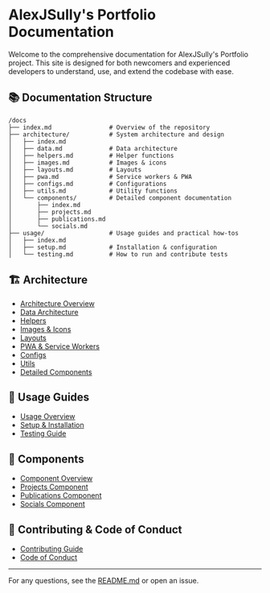 # AlexJSully's Portfolio Documentation

Welcome to the comprehensive documentation for AlexJSully's Portfolio project. This site is designed for both newcomers and experienced developers to understand, use, and extend the codebase with ease.

## 📚 Documentation Structure

```text
/docs
├── index.md                # Overview of the repository
├── architecture/           # System architecture and design
│   ├── index.md
│   ├── data.md             # Data architecture
│   ├── helpers.md          # Helper functions
│   ├── images.md           # Images & icons
│   ├── layouts.md          # Layouts
│   ├── pwa.md              # Service workers & PWA
│   ├── configs.md          # Configurations
│   ├── utils.md            # Utility functions
│   └── components/         # Detailed component documentation
│       ├── index.md
│       ├── projects.md
│       ├── publications.md
│       └── socials.md
├── usage/                  # Usage guides and practical how-tos
│   ├── index.md
│   ├── setup.md            # Installation & configuration
│   └── testing.md          # How to run and contribute tests
```

## 🏗️ Architecture

- [Architecture Overview](./architecture/index.md)
- [Data Architecture](./architecture/data.md)
- [Helpers](./architecture/helpers.md)
- [Images & Icons](./architecture/images.md)
- [Layouts](./architecture/layouts.md)
- [PWA & Service Workers](./architecture/pwa.md)
- [Configs](./architecture/configs.md)
- [Utils](./architecture/utils.md)
- [Detailed Components](./architecture/components/index.md)

## 🚀 Usage Guides

- [Usage Overview](./usage/index.md)
- [Setup & Installation](./usage/setup.md)
- [Testing Guide](./usage/testing.md)

## 🧩 Components

- [Component Overview](./architecture/components/index.md)
- [Projects Component](./architecture/components/projects.md)
- [Publications Component](./architecture/components/publications.md)
- [Socials Component](./architecture/components/socials.md)

## 📝 Contributing & Code of Conduct

- [Contributing Guide](../CONTRIBUTING.md)
- [Code of Conduct](../CODE_OF_CONDUCT.md)

---

For any questions, see the [README.md](../README.md) or open an issue.
